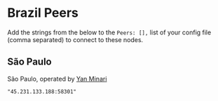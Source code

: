# Brazil Peers

Add the strings from the below to the `Peers: [],` list of your config file (comma separated) to connect to these nodes.

## São Paulo

São Paulo, operated by [Yan Minari](https://yetanothernerd.xyz/)

`"45.231.133.188:58301"`
